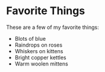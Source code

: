 # Favorite Things

These are a few of my favorite things:

- Blots of blue
- Raindrops on roses
- Whiskers on kittens
- Bright copper kettles
- Warm woolen mittens
